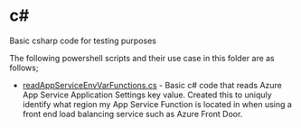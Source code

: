 # c#
Basic csharp code for testing purposes

The following powershell scripts and their use case in this folder are as follows;

- [readAppServiceEnvVarFunctions.cs](https://github.com/mattlunzer/CSharp/blob/main/readAppServiceEnvVarFunction.cs) - 
Basic c# code that reads Azure App Service Application Settings key value. Created this to uniquly identify what region my App Service Function is located in when using a front end load balancing service such as Azure Front Door. 
